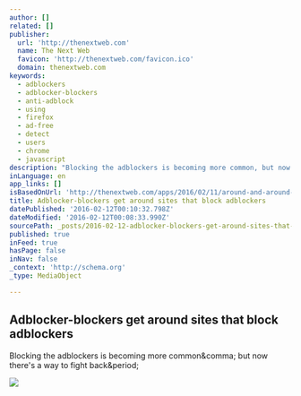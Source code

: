 ```yaml
---
author: []
related: []
publisher:
  url: 'http://thenextweb.com'
  name: The Next Web
  favicon: 'http://thenextweb.com/favicon.ico'
  domain: thenextweb.com
keywords:
  - adblockers
  - adblocker-blockers
  - anti-adblock
  - using
  - firefox
  - ad-free
  - detect
  - users
  - chrome
  - javascript
description: "Blocking the adblockers is becoming more common, but now there's a way to fight back."
inLanguage: en
app_links: []
isBasedOnUrl: 'http://thenextweb.com/apps/2016/02/11/around-and-around-we-go/#gref'
title: Adblocker-blockers get around sites that block adblockers
datePublished: '2016-02-12T00:10:32.798Z'
dateModified: '2016-02-12T00:08:33.990Z'
sourcePath: _posts/2016-02-12-adblocker-blockers-get-around-sites-that-block-adblockers.md
published: true
inFeed: true
hasPage: false
inNav: false
_context: 'http://schema.org'
_type: MediaObject

---
```

<article style=""><h1>Adblocker-blockers get around sites that block adblockers</h1><p>Blocking the adblockers is becoming more common&amp;comma; but now there's a way to fight back&amp;period;</p><img src="http://cdn1.tnwcdn.com/wp-content/blogs.dir/1/files/2016/02/adblock.png" /></article>